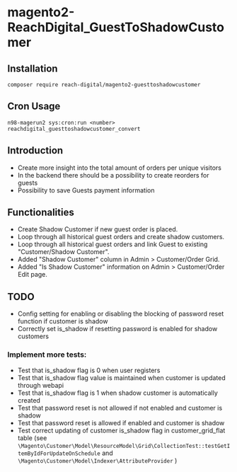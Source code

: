 # magento2-ReachDigital_GuestToShadowCustomer

## Installation
`composer require reach-digital/magento2-guesttoshadowcustomer`

## Cron Usage
`n98-magerun2 sys:cron:run <number> reachdigital_guesttoshadowcustomer_convert`

## Introduction
- Create more insight into the total amount of orders per unique visitors
- In the backend there should be a possibility to create reorders for guests
- Possibility to save Guests payment information

## Functionalities
- Create Shadow Customer if new guest order is placed.
- Loop through all historical guest orders and create shadow customers.
- Loop through all historical guest orders and link Guest to existing "Customer/Shadow Customer".
- Added "Shadow Customer" column in Admin > Customer/Order Grid.
- Added "Is Shadow Customer" information on Admin > Customer/Order Edit page.

## TODO

- Config setting for enabling or disabling the blocking of password reset function if customer is shadow
- Correctly set is_shadow if resetting password is enabled for shadow customers

### Implement more tests:

- Test that is_shadow flag is 0 when user registers
- Test that is_shadow flag value is maintained when customer is updated through webapi
- Test that is_shadow flag is 1 when shadow customer is automatically created
- Test that password reset is not allowed if not enabled and customer is shadow
- Test that password reset is allowed if enabled and customer is shadow
- Test correct updating of customer is_shadow flag in customer_grid_flat table (see
  `\Magento\Customer\Model\ResourceModel\Grid\CollectionTest::testGetItemByIdForUpdateOnSchedule` and
  `\Magento\Customer\Model\Indexer\AttributeProvider`
  )
